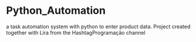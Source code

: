 # Python_Automation
 a task automation system with python to enter product data. Project created together with Lira from the HashtagProgramação channel
